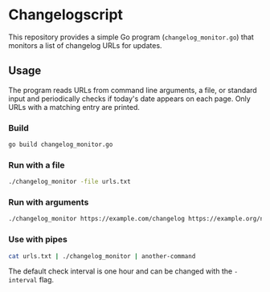 # Changelogscript

This repository provides a simple Go program (`changelog_monitor.go`) that monitors a list of changelog URLs for updates.

## Usage

The program reads URLs from command line arguments, a file, or standard input and periodically checks if today's date appears on each page. Only URLs with a matching entry are printed.

### Build

```bash
go build changelog_monitor.go
```

### Run with a file

```bash
./changelog_monitor -file urls.txt
```

### Run with arguments

```bash
./changelog_monitor https://example.com/changelog https://example.org/news
```

### Use with pipes

```bash
cat urls.txt | ./changelog_monitor | another-command
```

The default check interval is one hour and can be changed with the `-interval` flag.
